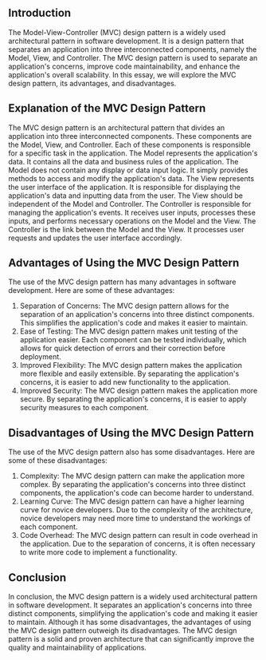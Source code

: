 ## Introduction
The Model-View-Controller (MVC) design pattern is a widely used architectural pattern in software development. It is a design pattern that separates an application into three interconnected components, namely the Model, View, and Controller. The MVC design pattern is used to separate an application's concerns, improve code maintainability, and enhance the application's overall scalability. In this essay, we will explore the MVC design pattern, its advantages, and disadvantages.

## Explanation of the MVC Design Pattern

The MVC design pattern is an architectural pattern that divides an application into three interconnected components. These components are the Model, View, and Controller. Each of these components is responsible for a specific task in the application.
The Model represents the application's data. It contains all the data and business rules of the application. The Model does not contain any display or data input logic. It simply provides methods to access and modify the application's data.
The View represents the user interface of the application. It is responsible for displaying the application's data and inputting data from the user. The View should be independent of the Model and Controller.
The Controller is responsible for managing the application's events. It receives user inputs, processes these inputs, and performs necessary operations on the Model and the View. The Controller is the link between the Model and the View. It processes user requests and updates the user interface accordingly.

## Advantages of Using the MVC Design Pattern

The use of the MVC design pattern has many advantages in software development. Here are some of these advantages:
1.	Separation of Concerns: The MVC design pattern allows for the separation of an application's concerns into three distinct components. This simplifies the application's code and makes it easier to maintain.
2.	Ease of Testing: The MVC design pattern makes unit testing of the application easier. Each component can be tested individually, which allows for quick detection of errors and their correction before deployment.
3.	Improved Flexibility: The MVC design pattern makes the application more flexible and easily extensible. By separating the application's concerns, it is easier to add new functionality to the application.
4.	Improved Security: The MVC design pattern makes the application more secure. By separating the application's concerns, it is easier to apply security measures to each component.

## Disadvantages of Using the MVC Design Pattern

The use of the MVC design pattern also has some disadvantages. Here are some of these disadvantages:
1.	Complexity: The MVC design pattern can make the application more complex. By separating the application's concerns into three distinct components, the application's code can become harder to understand.
2.	Learning Curve: The MVC design pattern can have a higher learning curve for novice developers. Due to the complexity of the architecture, novice developers may need more time to understand the workings of each component.
3.	Code Overhead: The MVC design pattern can result in code overhead in the application. Due to the separation of concerns, it is often necessary to write more code to implement a functionality.

## Conclusion

In conclusion, the MVC design pattern is a widely used architectural pattern in software development. It separates an application's concerns into three distinct components, simplifying the application's code and making it easier to maintain. Although it has some disadvantages, the advantages of using the MVC design pattern outweigh its disadvantages. The MVC design pattern is a solid and proven architecture that can significantly improve the quality and maintainability of applications.

